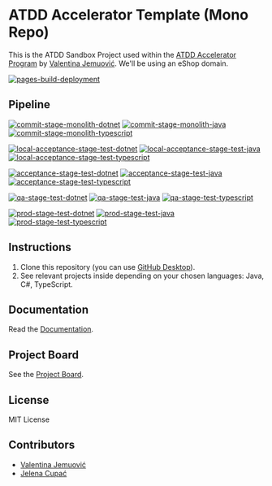 # ATDD Accelerator Template (Mono Repo)

This is the ATDD Sandbox Project used within the [ATDD Accelerator Program](https://atdd-accelerator.optivem.com/) by [Valentina Jemuović](https://www.linkedin.com/in/valentinajemuovic/). We'll be using an eShop domain.

[![pages-build-deployment](https://github.com/optivem/atdd-accelerator-template-mono-repo/actions/workflows/pages/pages-build-deployment/badge.svg)](https://github.com/optivem/atdd-accelerator-template-mono-repo/actions/workflows/pages/pages-build-deployment)

## Pipeline

[![commit-stage-monolith-dotnet](https://github.com/optivem/atdd-accelerator-template-mono-repo/actions/workflows/commit-stage-monolith-dotnet.yml/badge.svg)](https://github.com/optivem/atdd-accelerator-template-mono-repo/actions/workflows/commit-stage-monolith-dotnet.yml)
[![commit-stage-monolith-java](https://github.com/optivem/atdd-accelerator-template-mono-repo/actions/workflows/commit-stage-monolith-java.yml/badge.svg)](https://github.com/optivem/atdd-accelerator-template-mono-repo/actions/workflows/commit-stage-monolith-java.yml)
[![commit-stage-monolith-typescript](https://github.com/optivem/atdd-accelerator-template-mono-repo/actions/workflows/commit-stage-monolith-typescript.yml/badge.svg)](https://github.com/optivem/atdd-accelerator-template-mono-repo/actions/workflows/commit-stage-monolith-typescript.yml)

[![local-acceptance-stage-test-dotnet](https://github.com/optivem/atdd-accelerator-template-mono-repo/actions/workflows/local-acceptance-stage-test-dotnet.yml/badge.svg)](https://github.com/optivem/atdd-accelerator-template-mono-repo/actions/workflows/local-acceptance-stage-test-dotnet.yml)
[![local-acceptance-stage-test-java](https://github.com/optivem/atdd-accelerator-template-mono-repo/actions/workflows/local-acceptance-stage-test-java.yml/badge.svg)](https://github.com/optivem/atdd-accelerator-template-mono-repo/actions/workflows/local-acceptance-stage-test-java.yml)
[![local-acceptance-stage-test-typescript](https://github.com/optivem/atdd-accelerator-template-mono-repo/actions/workflows/local-acceptance-stage-test-typescript.yml/badge.svg)](https://github.com/optivem/atdd-accelerator-template-mono-repo/actions/workflows/local-acceptance-stage-test-typescript.yml)

[![acceptance-stage-test-dotnet](https://github.com/optivem/atdd-accelerator-template-mono-repo/actions/workflows/acceptance-stage-test-dotnet.yml/badge.svg)](https://github.com/optivem/atdd-accelerator-template-mono-repo/actions/workflows/acceptance-stage-test-dotnet.yml)
[![acceptance-stage-test-java](https://github.com/optivem/atdd-accelerator-template-mono-repo/actions/workflows/acceptance-stage-test-java.yml/badge.svg)](https://github.com/optivem/atdd-accelerator-template-mono-repo/actions/workflows/acceptance-stage-test-java.yml)
[![acceptance-stage-test-typescript](https://github.com/optivem/atdd-accelerator-template-mono-repo/actions/workflows/acceptance-stage-test-typescript.yml/badge.svg)](https://github.com/optivem/atdd-accelerator-template-mono-repo/actions/workflows/acceptance-stage-test-typescript.yml)

[![qa-stage-test-dotnet](https://github.com/optivem/atdd-accelerator-template-mono-repo/actions/workflows/qa-stage-test-dotnet.yml/badge.svg)](https://github.com/optivem/atdd-accelerator-template-mono-repo/actions/workflows/qa-stage-test-dotnet.yml)
[![qa-stage-test-java](https://github.com/optivem/atdd-accelerator-template-mono-repo/actions/workflows/qa-stage-test-java.yml/badge.svg)](https://github.com/optivem/atdd-accelerator-template-mono-repo/actions/workflows/qa-stage-test-java.yml)
[![qa-stage-test-typescript](https://github.com/optivem/atdd-accelerator-template-mono-repo/actions/workflows/qa-stage-test-typescript.yml/badge.svg)](https://github.com/optivem/atdd-accelerator-template-mono-repo/actions/workflows/qa-stage-test-typescript.yml)

[![prod-stage-test-dotnet](https://github.com/optivem/atdd-accelerator-template-mono-repo/actions/workflows/prod-stage-test-dotnet.yml/badge.svg)](https://github.com/optivem/atdd-accelerator-template-mono-repo/actions/workflows/prod-stage-test-dotnet.yml)
[![prod-stage-test-java](https://github.com/optivem/atdd-accelerator-template-mono-repo/actions/workflows/prod-stage-test-java.yml/badge.svg)](https://github.com/optivem/atdd-accelerator-template-mono-repo/actions/workflows/prod-stage-test-java.yml)
[![prod-stage-test-typescript](https://github.com/optivem/atdd-accelerator-template-mono-repo/actions/workflows/prod-stage-test-typescript.yml/badge.svg)](https://github.com/optivem/atdd-accelerator-template-mono-repo/actions/workflows/prod-stage-test-typescript.yml)

## Instructions

1. Clone this repository (you can use [GitHub Desktop](https://desktop.github.com/download/)).
2. See relevant projects inside depending on your chosen languages: Java, C#, TypeScript.

## Documentation

Read the [Documentation](https://optivem.github.io/atdd-accelerator-template-mono-repo/).

## Project Board

See the [Project Board](https://github.com/orgs/optivem/projects/3/views/1).

## License

MIT License

## Contributors

- [Valentina Jemuović](https://www.linkedin.com/in/valentinajemuovic/)
- [Jelena Cupać](https://www.linkedin.com/in/jelenacupac/)
